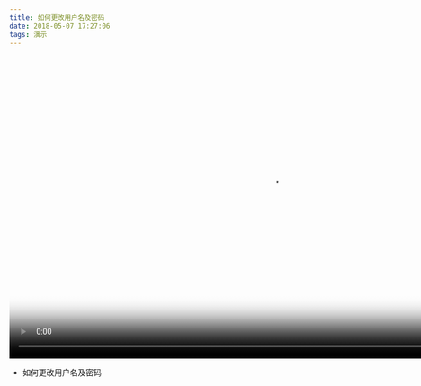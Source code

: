 ```yaml
---
title: 如何更改用户名及密码
date: 2018-05-07 17:27:06
tags: 演示
---
```





<div><video width="930" height="540" preload="auto" controls="controls" poster="./how_to_set_new_bank_template.png" >
  <source src="http://oss.myqzz.net/expert/demo/如何更改用户名及密码.mp4" type="video/mp4">
No flash player has been set up. <a href="/admin/config/media/video/players">请为Flash视频选择播放器</a></video>
</div>

* 如何更改用户名及密码
